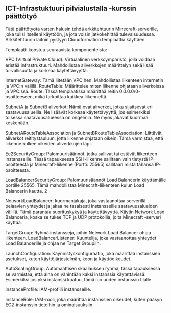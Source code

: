 ## ICT-Infrastuktuuri pilvialustalla -kurssin päättötyö

Tätä päättötyötä varten halusin tehdä arkkitehtuurin Minecraft-serverille, joka tulisi itselleni 
käyttöön, ja jota voisin jatkokehittää tulevaisuudessa. Arkkitehtuurin laitoin pystyyn
Cloudformation templaattia käyttäen.

Templaatti koostuu seuraavista komponenteista:

VPC (Virtual Private Cloud): Virtuaalinen verkkoympäristö, jolla voidaan eristää 
infrastruktuuri. Mahdollistaa aliverkkojen määrittelyn sekä lisää turvallisuutta ja korkeaa 
käytettävyyttä. 

InternetGateway: Tämä liitetään VPC:hen. Mahdollistaa liikenteen internetin ja VPC:n välillä.
RouteTable: Määrittelee miten liikenne ohjataan aliverkoissa ja VPC:ssä.
Route: Tässä templaatissa määrittää reitin 0.0.0.0/0-osoitteeseen, mikä tarkoittaa kaikkea 
liikennettä. 

SubnetA ja SubnetB aliverkot: Nämä ovat aliverkot, jotka sijaitsevat eri saatavuusalueilla. Ne 
lisäävät korkeaa käytettävyyttä, jos esimerkiksi toisessa saatavuusalueessa on ongelmia. Ne 
myös jakavat kuormaa keskenään. 

SubnetARouteTableAssociation ja SubnetBRouteTableAssociation: Liittävät aliverkot 
reititystauluun, jotta liikenne ohjataan oikein. Tämä varmistaa, että liikenne kulkee oikeiden 
aliverkkojen läpi.

Ec2SecurityGroup: Palomuurisäännöt, jotka sallivat tai estävät liikenteen instansseille. Tässä 
tapauksessa SSH-liikenne sallitaan vain tietystä IP-osoitteesta ja Minecraft-liikenne (Portti: 
25565) sallitaan mistä tahansa IP-osoitteesta.

LoadBalancerSecurityGroup: Palomuurisäännöt Load Balancerin käyttämälle portille 25565. 
Tämä mahdollistaa Minecraft-liikenteen kulun Load Balancerin kautta.
2

NetworkLoadBalancer: kuormanjakaja, joka vastaanottaa serverillä pelaavien yhteydet ja 
jakaa ne tasaisesti instansseille saatavuusalueiden välillä. Tämä parantaa suorituskykyä ja 
käytettävyyttä. Käytin Network Load Balanceria, koska se tukee TCP ja UDP protokollia, joita 
Minecraft -serveri käyttää.

TargetGroup: Ryhmä instansseja, joihin Network Load Balancer ohjaa liikenteen.
LoadBalancerListener: Kuuntelija, joka vastaanottaa yhteydet Load Balancerille ja ohjaa ne
Target Groupiin.

LaunchConfiguration: Käynnistyskonfiguraatio, joka määrittää instanssien asetukset, kuten 
käyttöjärjestelmän, koon ja käyttöoikeudet.

AutoScalingGroup: Automaattisen skaalauksen ryhmä, tässä tapauksessa se varmistaa, että 
aina on vähintään kaksi instanssia käytettävissä. Esimerkiksi jos yksi instanssi kaatuu, tämä luo 
uuden instanssin tilalle. 

InstanceProfile: IAM-profiili instansseille.

InstanceRole: IAM-rooli, joka määrittää instanssien oikeudet, kuten pääsyn EC2-instanssin 
tietoihin ja ominaisuuksiin.


